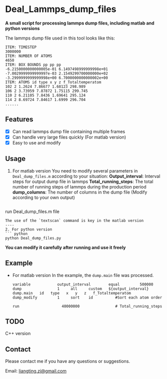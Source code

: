 # Deal_Lammps_dump_files

**A small script for processing lammps dump files, including matlab and python versions**

The lammps dump file used in this tool looks like this:
```
ITEM: TIMESTEP
3000000
ITEM: NUMBER OF ATOMS
4650
ITEM: BOX BOUNDS pp pp pp
-6.2150000000000005e-01 6.1497498999999998e+01
-7.0029999999999997e-03 2.1549299700000000e+02
-3.2999999999999998e+00 6.7000000000000002e+00
ITEM: ATOMS id type x y z f_Totaltemperatom 
102 2 1.2624 7.86677 1.68123 298.989 
106 2 3.73959 7.87872 1.75115 299.745 
110 2 6.21105 7.8436 1.69641 295.124 
114 2 8.69724 7.84617 1.6999 296.704 
......
```
## Features
- [x] Can read lammps dump file containing multiple frames
- [x] Can handle very large files quickly (For matlab version)
- [x] Easy to use and modify

## Usage
1. For matlab version
   You need to modify several parameters in `Deal_dump_files.m` according to your situation:
   **Output_interval**: Interval steps for output dump file in lammps
   **Total_running_steps**: The total number of running steps of lammps during the production period
   **dump_columns**: The number of columns in the dump file (Modify according to your own output)
   ```  matlab
  run Deal_dump_files.m file
   ```
  The use of the `textscan` command is key in the matlab version
  ----
2. For python version 
  ``` python 
  python Deal_dump_files.py
  ```
**You can modify it carefully after running and use it freely**

## Example
* For matlab version
In the example, the `dump.main` file was processed. 

  ```
  variable            output_interval        equal         500000
  dump                1     all     custom   ${output_interval}    dump.main   id   type   x   y   z   f_Totaltemperatom 
  dump_modify         1     sort    id          #Sort each atom order
  
  run                   40000000                # Total_running_steps
  ```

## TODO

C++ version 

## Contact

Please contact me if you have any questions or suggestions.

Email: liangting.zj@gmail.com
